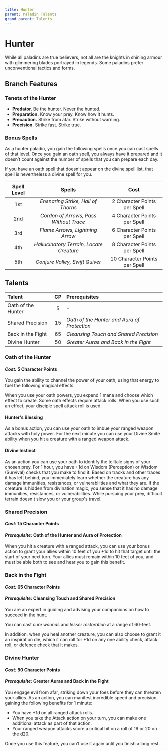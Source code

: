 ```yaml
---
title: Hunter
parent: Paladin Talents
grand_parent: Talents
---
```


# Hunter
While all paladins are true believers, not all are the knights in shining armour with glimmering blades portrayed in legends. Some paladins prefer unconventional tactics and forms.

## Branch Features

### Tenets of the Hunter
* **Predator.** Be the hunter. Never the hunted.
* **Preparation.** Know your prey. Know how it hunts.
* **Precaution.** Strike from afar. Strike without warning.
* **Precision.** Strike fast. Strike true.

### Bonus Spells
As a hunter paladin, you gain the following spells once you can cast spells of that level. Once you gain an oath spell, you always have it prepared and it doesn’t count against the number of spells that you can prepare each day.

If you have an oath spell that doesn’t appear on the divine spell list, that spell is nevertheless a divine spell for you.

| Spell Level | Spells | Cost |
|:-----------:|:------:|:----:|
| 1st | *Ensnaring Strike, Hail of Thorns* | 2 Character Points per Spell |
| 2nd | *Cordon of Arrows, Pass Without Trace* | 4 Character Points per Spell |
| 3rd | *Flame Arrows, Lightning Arrow* | 6 Character Points per Spell |
| 4th | *Hallucinatory Terrain, Locate Creature* | 8 Character Points per Spell |
| 5th | *Conjure Volley, Swift Quiver* | 10 Character Points per Spell |

## Talents

| Talent | CP | Prerequisites |
|:-------|:--:|:--------------|
| Oath of the Hunter | 5  | - |
| Shared Precision   | 15 | *Oath of the Hunter and Aura of Protection* |
| Back in the Fight  | 65 | *Cleansing Touch and Shared Precision* |
| Divine Hunter      | 50 | *Greater Auras and Back in the Fight* |

### Oath of the Hunter
#### *Cost:* 5 Character Points
You gain the ability to channel the power of your oath, using that energy to fuel the following magical effects.

When you use your oath powers, you expend 1 mana and choose which effect to create. Some oath effects require attack rolls. When you use such an effect, your disciple spell attack roll is used.

#### Hunter's Blessing
As a bonus action, you can use your oath to imbue your ranged weapon attacks with holy power. For the next minute you can use your Divine Smite ability when you hit a creature with a ranged weapon attack.

#### Divine Instinct
As an action you can use your oath to identify the telltale signs of your chosen prey. For 1 hour, you have +1d on Wisdom (Perception) or Wisdom (Survival) checks that you make to find it. Based on tracks and other traces it has left behind, you immediately learn whether the creature has any damage immunities, resistances, or vulnerabilities and what they are. If the creature is hidden from divination magic, you sense that it has no damage immunities, resistances, or vulnerabilities. While pursuing your prey, difficult terrain doesn't slow you or your group's travel.

### Shared Precision
#### *Cost:* 15 Character Points
#### *Prerequisite:* Oath of the Hunter and Aura of Protection
When you hit a creature with a ranged attack, you can use your bonus action to grant your allies within 10 feet of you +1d to hit that target until the start of your next turn. Your allies must remain within 10 feet of you, and must be able both to see and hear you to gain this benefit.

### Back in the Fight
#### *Cost:* 65 Character Points
#### *Prerequisite:* Cleansing Touch and Shared Precision
You are an expert in guiding and advising your companions on how to succeed in the hunt.

You can cast *cure wounds* and *lesser restoration* at a range of 60-feet.

In addition, when you heal another creature, you can also choose to grant it an inspiration die, which it can roll for +1d on any one ability check, attack roll, or defence check that it makes.

### Divine Hunter
#### *Cost:* 50 Character Points
#### *Prerequisite:* Greater Auras and Back in the Fight
You engage evil from afar, striking down your foes before they can threaten your allies. As an action, you can manifest incredible speed and precision, gaining the following benefits for 1 minute:
* You have +1d on all ranged attack rolls.
* When you take the Attack action on your turn, you can make one additional attack as part of that action.
* Your ranged weapon attacks score a critical hit on a roll of 19 or 20 on the d20.

Once you use this feature, you can’t use it again until you finish a long rest.
